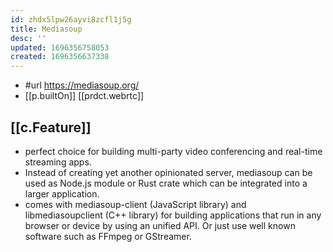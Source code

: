 ```yaml
---
id: zhdx5lpw26ayvi8zcfl1j5g
title: Mediasoup
desc: ''
updated: 1696356758053
created: 1696356637338
---
```


- #url https://mediasoup.org/
- [[p.builtOn]] [[prdct.webrtc]]

## [[c.Feature]]

- perfect choice for building multi-party video conferencing and real-time streaming apps.
- Instead of creating yet another opinionated server, mediasoup can be used as Node.js module or Rust crate which can be integrated into a larger application.
- comes with mediasoup-client (JavaScript library) and libmediasoupclient (C++ library) for building applications that run in any browser or device by using an unified API. Or just use well known software such as FFmpeg or GStreamer.